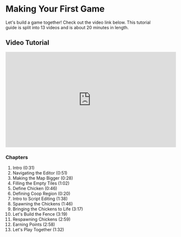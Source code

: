 # Making Your First Game

Let's build a game together! Check out the video link below. This tutorial guide is split into 13 videos and is about 20 minutes in length.

## Video Tutorial
<iframe width="560" height="315" src="https://www.youtube.com/embed/MzE813qYzbA" title="YouTube video player" frameborder="0" allow="accelerometer; autoplay; clipboard-write; encrypted-media; gyroscope; picture-in-picture; web-share" allowfullscreen></iframe>

### Chapters

1. Intro (0:31)
1. Navigating the Editor (0:51)
1. Making the Map Bigger (0:28)
1. Filling the Empty Tiles (1:02)
1. Define Chicken (0:46)
1. Defining Coop Region (0:20)
1. Intro to Script Editing (1:38)
1. Spawning the Chickens (1:46)
1. Bringing the Chickens to Life (3:17)
1. Let's Build the Fence (3:19)
1. Respawning Chickens (2:59)
1. Earning Points (2:58)
1. Let's Play Together (1:32)
